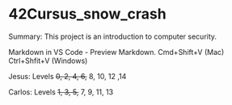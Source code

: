 # 42Cursus_snow_crash
Summary: This project is an introduction to computer security.

Markdown in VS Code - Preview Markdown. Cmd+Shift+V (Mac) Ctrl+Shfit+V (Windows)

Jesus: Levels ~~0, 2, 4, 6,~~ 8, 10, 12 ,14

Carlos: Levels ~~1, 3, 5,~~ 7, 9, 11, 13
